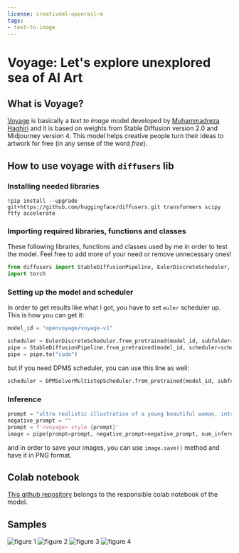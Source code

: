 ```yaml
---
license: creativeml-openrail-m
tags:
- text-to-image
---
```

# Voyage: Let's explore unexplored sea of AI Art

## What is Voyage?

[Voyage](https://huggingface.co/openvoyage/voyage-v1) is basically a _text to image_ model developed by [Muhammadreza Haghiri](https://haghiri75.com/en) and it is based on weights from Stable Diffusion version 2.0 and Midjourney version 4. This model helps creative people turn their ideas to artwork for free (in any sense of the word _free_). 

## How to use voyage with `diffusers` lib

### Installing needed libraries

```
!pip install --upgrade git+https://github.com/huggingface/diffusers.git transformers scipy ftfy accelerate
```

### Importing required libraries, functions and classes

These following libraries, functions and classes used by me in order to test the model. Feel free to add more of your need or remove unnecessary ones!

```python
from diffusers import StableDiffusionPipeline, EulerDiscreteScheduler, DiffusionPipeline, DPMSolverMultistepScheduler
import torch
```

### Setting up the model and scheduler

In order to get results like what I got, you have to set `euler` scheduler up. This is how you can get it:

```python
model_id = "openvoyage/voyage-v1"

scheduler = EulerDiscreteScheduler.from_pretrained(model_id, subfolder="scheduler")
pipe = StableDiffusionPipeline.from_pretrained(model_id, scheduler=scheduler, torch_dtype=torch.float16)
pipe = pipe.to("cuda")
```

but if you need DPMS scheduler, you can use this line as well:

```python
scheduler = DPMSolverMultistepScheduler.from_pretrained(model_id, subfolder="scheduler")
```

### Inference

```python
prompt = "ultra realistic illustration of a young beautiful woman, intricate, elegant, sharp focus, smooth edges"
negative_prompt = ""
prompt = f'<voyage> style {prompt}'
image = pipe(prompt=prompt, negative_prompt=negative_prompt, num_inference_steps=25, width=512, height=512, guidance_scale=10).images[0]
```

and in order to save your images, you can use `image.save()` method and have it in PNG format.

## Colab notebook

[This github repository](https://github.com/prp-e/voyage-colab) belongs to the responsible colab notebook of the model. 

## Samples

![figure 1](voyage-cyberpunk-2_out.png)
![figure 2](voyage-cyberpunk-3_out.png)
![figure 3](voyage-face-2_out.png)
![figure 4](voyage-face-4_out.png)